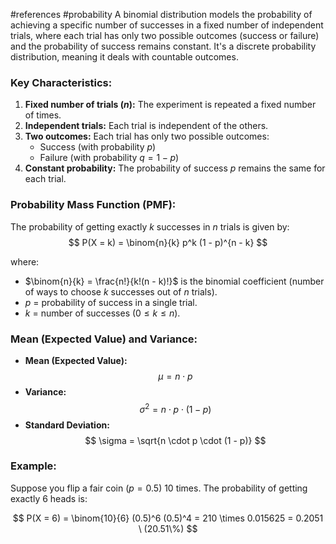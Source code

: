 #references #probability
A binomial distribution models the probability of achieving a specific number of successes in a fixed number of independent trials, where each trial has only two possible outcomes (success or failure) and the probability of success remains constant. It's a discrete probability distribution, meaning it deals with countable outcomes.

### **Key Characteristics:**
1. **Fixed number of trials ($n$):** The experiment is repeated a fixed number of times.
2. **Independent trials:** Each trial is independent of the others.
3. **Two outcomes:** Each trial has only two possible outcomes:  
   - Success (with probability $p$)
   - Failure (with probability $q = 1 - p$)
4. **Constant probability:** The probability of success $p$ remains the same for each trial.

### **Probability Mass Function (PMF):**
The probability of getting exactly $k$ successes in $n$ trials is given by:
$$
P(X = k) = \binom{n}{k} p^k (1 - p)^{n - k}
$$

where:
- $\binom{n}{k} = \frac{n!}{k!(n - k)!}$ is the binomial coefficient (number of ways to choose $k$ successes out of $n$ trials).
- $p$ = probability of success in a single trial.
- $k$ = number of successes ($0 \leq k \leq n$).

### **Mean (Expected Value) and Variance:**
- **Mean (Expected Value):**  
  $$
  \mu = n \cdot p
  $$
- **Variance:**  
  $$
  \sigma^2 = n \cdot p \cdot (1 - p)
  $$
- **Standard Deviation:**  
 $$ 
  \sigma = \sqrt{n \cdot p \cdot (1 - p)}
$$

### **Example:**
Suppose you flip a fair coin ($p = 0.5$) 10 times. The probability of getting exactly 6 heads is:

$$
P(X = 6) = \binom{10}{6} (0.5)^6 (0.5)^4 = 210 \times 0.015625 = 0.2051 \ (20.51\%)
$$
